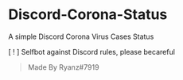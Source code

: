 # Discord-Corona-Status
A simple Discord Corona Virus Cases Status

[ ! ] Selfbot against Discord rules, please becareful

> Made By Ryanz#7919
